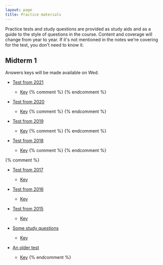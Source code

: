```yaml
---
layout: page
title: Practice materials
---
```


Practice tests and study questions are provided as study aids and as a guide to the style of questions in the course. Content and coverage will change from year to year. If it's not mentioned in the notes we're covering for the test, you don't need to know it.

## Midterm 1 ## 

Answers keys will be made available on Wed.

* [Test from 2021](materials/2021/midterm1.test.pdf)
    * [Key](materials/2021/midterm1.key.pdf)
{% comment %} 
{% endcomment %} 

* [Test from 2020](materials/2020/midterm1.1.test.pdf)
    * [Key](materials/2020/midterm1.1.key.pdf)
{% comment %} 
{% endcomment %} 

* [Test from 2019](materials/2019/midterm1.1.test.pdf)
    * [Key](materials/2019/midterm1.1.key.pdf)
{% comment %} 
{% endcomment %} 

* [Test from 2018](materials/2018/midterm1.1.test.pdf)
    * [Key](materials/2018/midterm1.1.key.pdf)
{% comment %} 
{% endcomment %} 

{% comment %} 
* [Test from 2017](materials/2017/midterm1.1.test.pdf)
    * [Key](materials/2017/midterm1.1.key.pdf)

* [Test from 2016](materials/2016/midterm1.1.test.pdf)
    * [Key](materials/2016/midterm1.1.key.pdf)

* [Test from 2015](http://lalashan.mcmaster.ca/3SS/midterm1.1.test.pdf)
  * [Key](http://lalashan.mcmaster.ca/3SS/midterm1.1.key.pdf)

* [Some study questions](http://lalashan.mcmaster.ca/3SS/2014/midterm1sq.test.pdf)
  * [Key](http://lalashan.mcmaster.ca/3SS/2014/midterm1sq.key.pdf)

* [An older test](http://lalashan.mcmaster.ca/3SS/2015/midterm13.test.pdf)
  * [Key](http://lalashan.mcmaster.ca/3SS/2015/midterm13.key.pdf)
{% endcomment %} 
